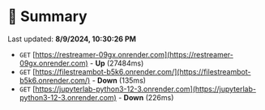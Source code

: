 # 📖 Summary
Last updated: **8/9/2024, 10:30:26 PM**

- `GET` [https://restreamer-09gx.onrender.com](https://restreamer-09gx.onrender.com) - **Up** (27484ms)
- `GET` [https://filestreambot-b5k6.onrender.com/](https://filestreambot-b5k6.onrender.com/) - **Down** (135ms)
- `GET` [https://jupyterlab-python3-12-3.onrender.com](https://jupyterlab-python3-12-3.onrender.com) - **Down** (226ms)
